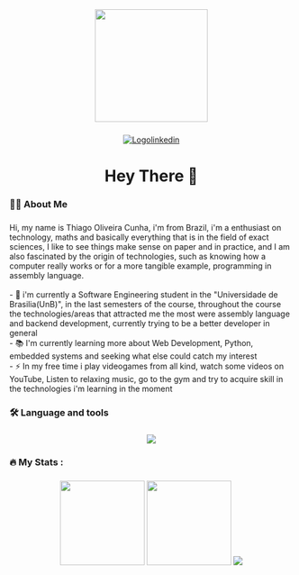 <div align="center">
  <img height="200" src="https://i.imgflip.com/9d5m6e.gif"  />
</div>

###


<div align="center">
  <a href="https://www.linkedin.com/in/thiago-oliveira-89a633220/?trk=opento_sprofile_topcard">
    <img alt="Logolinkedin" src="https://img.shields.io/static/v1?message=LinkedIn&logo=linkedin&label=&color=0077B5&logoColor=white&labelColor=&style=for-the-badge">
  </a>
</div>

###

<h1 align="center">Hey There 👋</h1>

###

<h3 align="left">👩‍💻  About Me</h3>

###

<p align="left">Hi, my name is Thiago Oliveira Cunha, i'm from Brazil, i'm a enthusiast on technology, maths and basically everything that is in the field of exact sciences, I like to see things make sense on paper and in practice, and I am also fascinated by the origin of technologies, such as knowing how a computer really works or for a more tangible example, programming in assembly language. <br><br>- 🔭 i'm currently a Software Engineering student in the "Universidade de Brasilia(UnB)", in the last semesters of the course, throughout the course the technologies/areas that attracted me the most were assembly language and backend development, currently trying to be a better developer in general <br>- 📚 I'm currently learning more about Web Development, Python, embedded systems and seeking what else could catch my interest <br>- ⚡ In my free time i play videogames from all kind, watch some videos on YouTube, Listen to relaxing music, go to the gym and try to acquire skill in the technologies i'm learning in the moment </p>

###

<h3 align="left">🛠 Language and tools</h3>

###

<p align="center">
  <a href="https://skillicons.dev">
    <img src="https://skillicons.dev/icons?i=git,github,gitlab,docker,c,cpp,cs,java,linkedin,linux,mysql,postgres,py," />
  </a>
</p>

###

<h3 align="left">🔥   My Stats :</h3>

###

<div align="center">
  <img src = "https://github-readme-streak-stats.herokuapp.com/?user=Thiab394&theme=outrun&hide_border=true" height = "150"/>
  <img src = "https://github-readme-stats.vercel.app/api?username=Thiab394&theme=outrun&show_icons=true&hide_border=true&count_private=true" height = "150"/>
  <img src = "https://github-readme-stats.vercel.app/api/top-langs/?username=Thiab394&theme=outrun&show_icons=true&hide_border=true&layout=compact" />
</div>
   
###
